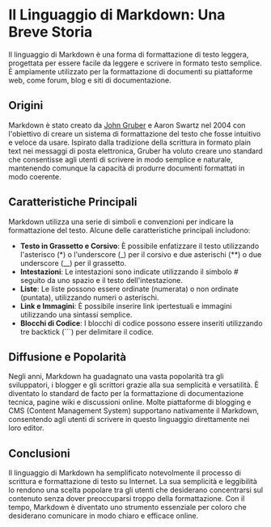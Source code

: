 # Il Linguaggio di Markdown: Una Breve Storia

Il linguaggio di Markdown è una forma di formattazione di testo leggera, progettata per essere facile da leggere e scrivere in formato testo semplice. È ampiamente utilizzato per la formattazione di documenti su piattaforme web, come forum, blog e siti di documentazione.

## Origini

Markdown è stato creato da [John Gruber](https://daringfireball.net/projects/markdown/) e Aaron Swartz nel 2004 con l'obiettivo di creare un sistema di formattazione del testo che fosse intuitivo e veloce da usare. Ispirato dalla tradizione della scrittura in formato plain text nei messaggi di posta elettronica, Gruber ha voluto creare uno standard che consentisse agli utenti di scrivere in modo semplice e naturale, mantenendo comunque la capacità di produrre documenti formattati in modo coerente.

## Caratteristiche Principali

Markdown utilizza una serie di simboli e convenzioni per indicare la formattazione del testo. Alcune delle caratteristiche principali includono:

- **Testo in Grassetto e Corsivo**: È possibile enfatizzare il testo utilizzando l'asterisco (*) o l'underscore (_) per il corsivo e due asterischi (**) o due underscore (__) per il grassetto.
- **Intestazioni**: Le intestazioni sono indicate utilizzando il simbolo # seguito da uno spazio e il testo dell'intestazione.
- **Liste**: Le liste possono essere ordinate (numerata) o non ordinate (puntata), utilizzando numeri o asterischi.
- **Link e Immagini**: È possibile inserire link ipertestuali e immagini utilizzando una sintassi semplice.
- **Blocchi di Codice**: I blocchi di codice possono essere inseriti utilizzando tre backtick (```) per delimitare il codice.

## Diffusione e Popolarità

Negli anni, Markdown ha guadagnato una vasta popolarità tra gli sviluppatori, i blogger e gli scrittori grazie alla sua semplicità e versatilità. È diventato lo standard de facto per la formattazione di documentazione tecnica, pagine wiki e discussioni online. Molte piattaforme di blogging e CMS (Content Management System) supportano nativamente il Markdown, consentendo agli utenti di scrivere in questo linguaggio direttamente nei loro editor.

## Conclusioni

Il linguaggio di Markdown ha semplificato notevolmente il processo di scrittura e formattazione di testo su Internet. La sua semplicità e leggibilità lo rendono una scelta popolare tra gli utenti che desiderano concentrarsi sul contenuto senza dover preoccuparsi troppo della formattazione. Con il tempo, Markdown è diventato uno strumento essenziale per coloro che desiderano comunicare in modo chiaro e efficace online.